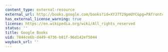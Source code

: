 ```yaml
---
content_type: external-resource
external_url: http://books.google.com/books?id=XYJ7T29pmUYC&pg=PAfrontcover
has_external_license_warning: true
license: https://en.wikipedia.org/wiki/All_rights_reserved
status: ''
title: Google Books
uid: 7844ce6b-d449-4736-b81f-96d142ef5044
wayback_url: ''
---
```

